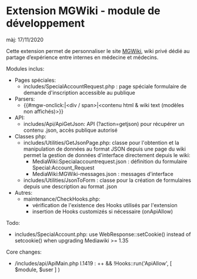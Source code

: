 Extension MGWiki - module de développement
==========================================

màj: 17/11/2020

Cette extension permet de personnaliser le site [MGWiki](https://mgwiki.univ-lyon1.fr), wiki privé dédié au partage d’expérience entre internes en médecine et médecins.

Modules inclus:
* Pages spéciales:
  - includes/SpecialAccountRequest.php : page spéciale formulaire de demande d'inscription accessible au publique
* Parsers:
  - {{#mgw-onclick:<url>|<div / span>|<contenu html & wiki text (modèles non affichés)>}}
* API:
  - includes/Api/ApiGetJson: API (?action=getjson) pour récupérer un contenu .json, accès publique autorisé
* Classes php:
  - includes/Utilities/GetJsonPage.php: classe pour l'obtention et la manipulation de données au format JSON depuis une page du wiki
   permet la gestion de données d'interface directement depuis le wiki:
    - MediaWiki:Specialaccountrequest.json : définition du formulaire Special:Account_Request
    - MediaWiki:MGWiki-messages.json : messages d'interface
  - includes/Utilities/JsonToForm : classe pour la création de formulaires depuis une description au format .json
* Autres:
  - maintenance/CheckHooks.php: 
    - vérification de l'existence des Hooks utilisés par l'extension
    - insertion de Hooks customizés si nécessaire (onApiAllow)

Todo:
* includes/SpecialAccount.php: use WebResponse::setCookie() instead of setcookie() when upgrading Mediawiki >= 1.35

Core changes:
*  /includes/api/ApiMain.php l.1419 :
    ++   && !Hooks::run('ApiAllow', [ $module, $user ] )
